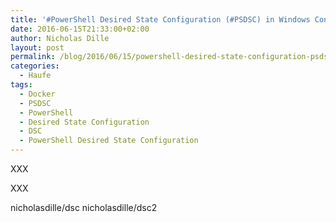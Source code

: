 ```yaml
---
title: '#PowerShell Desired State Configuration (#PSDSC) in Windows Containers using #Docker'
date: 2016-06-15T21:33:00+02:00
author: Nicholas Dille
layout: post
permalink: /blog/2016/06/15/powershell-desired-state-configuration-psdsc-in-windows-containers-using-docker/
categories:
  - Haufe
tags:
  - Docker
  - PSDSC
  - PowerShell
  - Desired State Configuration
  - DSC
  - PowerShell Desired State Configuration
---
```

XXX<!--more-->

XXX

nicholasdille/dsc
nicholasdille/dsc2
